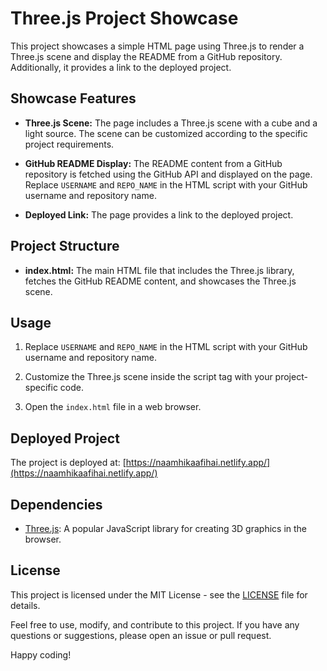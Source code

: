 # Three.js Project Showcase

This project showcases a simple HTML page using Three.js to render a Three.js scene and display the README from a GitHub repository. Additionally, it provides a link to the deployed project.

## Showcase Features

- **Three.js Scene:** The page includes a Three.js scene with a cube and a light source. The scene can be customized according to the specific project requirements.

- **GitHub README Display:** The README content from a GitHub repository is fetched using the GitHub API and displayed on the page. Replace `USERNAME` and `REPO_NAME` in the HTML script with your GitHub username and repository name.

- **Deployed Link:** The page provides a link to the deployed project.

## Project Structure

- **index.html:** The main HTML file that includes the Three.js library, fetches the GitHub README content, and showcases the Three.js scene.

## Usage

1. Replace `USERNAME` and `REPO_NAME` in the HTML script with your GitHub username and repository name.

2. Customize the Three.js scene inside the script tag with your project-specific code.

3. Open the `index.html` file in a web browser.

## Deployed Project

The project is deployed at: [https://naamhikaafihai.netlify.app/](https://naamhikaafihai.netlify.app/)

## Dependencies

- [Three.js](https://threejs.org/): A popular JavaScript library for creating 3D graphics in the browser.

## License

This project is licensed under the MIT License - see the [LICENSE](LICENSE) file for details.

Feel free to use, modify, and contribute to this project. If you have any questions or suggestions, please open an issue or pull request.

Happy coding!
